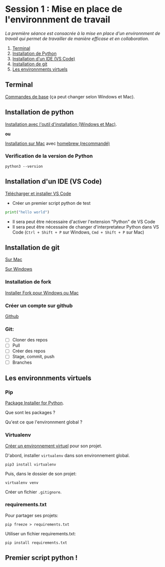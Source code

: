 # Session 1 : Mise en place de l'environnment de travail

_La première séance est consacrée à la mise en place d'un environnment de travail qui permet de travailler de manière efficase et en collaboration._

1. [Terminal](#terminal)
2. [Installation de Python](#installation-de-python)
3. [Installation d'un IDE (VS Code)](#installation-dun-ide-vs-code)
4. [Installation de git](#installation-de-git)
5. [Les environnments virtuels](#les-environnments-virtuels)

## Terminal

[Commandes de base](https://tracer.gitbook.io/manual/support/command-line-mac-vs.-windows) (ça peut changer selon Windows et Mac).

## Installation de python

[Installation avec l'outil d'installation (Windows et Mac)](https://www.python.org/downloads/).

**ou**

[Installation sur Mac](https://docs.python-guide.org/starting/install3/osx/) avec [homebrew (recommandé)](https://brew.sh/)

### Verification de la version de Python

```shell
python3 --version
```

## Installation d'un IDE (VS Code)

[Télécharger et installer VS Code](https://code.visualstudio.com/)

- Créer un premier script python de test

```python
print("hello world")
```

- Il sera peut être nécessaire d'activer l'extension "Python" de VS Code
- Il sera peut être nécessaire de changer d'interpretateur Python dans VS Code (`Ctrl + Shift + P` sur Windows, `Cmd + Shift + P` sur Mac)

## Installation de git

[Sur Mac](https://git-scm.com/download/mac)

[Sur Windows](https://git-scm.com/download/win)

### Installation de fork

[Installer Fork pour Windows ou Mac](https://git-fork.com/)

### Créer un compte sur github

[Github](https://github.com/)

### Git:

- [ ] Cloner des repos
- [ ] Pull
- [ ] Créer des repos
- [ ] Stage, commit, push
- [ ] Branches

## Les environnments virtuels

### Pip

[Package Installer for Python](https://pypi.org/project/pip/).

Que sont les packages ?

Qu'est ce que l'environnment global ?

### Virtualenv

[Créer un environnement virtuel](https://www.freecodecamp.org/news/how-to-setup-virtual-environments-in-python/) pour son projet.

D'abord, installer `virtualenv` dans son environnement global.

```shell
pip3 install virtualenv
```

Puis, dans le dossier de son projet:

```shell
virtualenv venv
```

Créer un fichier `.gitignore`.

### requirements.txt

Pour partager ses projets:

```shell
pip freeze > requirements.txt
```

Utiliser un fichier requirements.txt:

```shell
pip install requirements.txt
```

## Premier script python !

